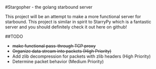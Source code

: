 #Stargopher - the golang starbound server

This project will be an attempt to make a more functional server for starbound. This project is similar in spirit to StarryPy which is a fantastic server and you should definitely check it out here on github!

##TODO

* ~~make functional pass-through TCP proxy~~
* ~~Organize data stream into packets (High Priority)~~
* Add zlib decompression for packets with zlib headers (High Priority)
* Determine packet behavior (Medium Priority)
